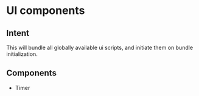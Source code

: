 # UI components

## Intent

This will bundle all globally available ui scripts, and initiate them on bundle initialization.


## Components

- Timer